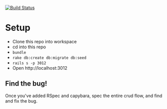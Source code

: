 [![Build Status](https://travis-ci.org/laurenjrichie/rails-practice-add-rspec.svg?branch=master)](https://travis-ci.org/laurenjrichie/rails-practice-add-rspec)

# Setup

* Clone this repo into workspace
* cd into this repo
* `bundle`
* `rake db:create db:migrate db:seed`
* `rails s -p 3012`
* Open http://localhost:3012

## Find the bug!

Once you've added RSpec and capybara, spec the entire crud flow, and find and fix the bug.
